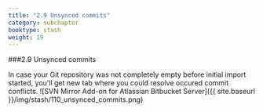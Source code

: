 ```yaml
---
title: "2.9 Unsynced commits"
category: subchapter
booktype: stash
weight: 19
---
```


###2.9 Unsynced commits

In case your Git repository was not completely empty before initial import started, you'll get new tab where you could resolve occured commit conflicts.
![SVN Mirror Add-on for Atlassian Bitbucket Server]({{ site.baseurl }}/img/stash/110_unsynced_commits.png)

[](#up)